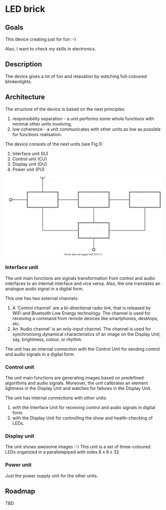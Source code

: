 # LED brick


## Goals 

This device creating just for fun :-)

Also, I want to check my skills in electronics.


## Description

The device gives a lot of fun and relaxation by watching full-coloured blinkenlights.


## Architecture

The structure of the device is based on the next principles:
1. responsibility separation - a unit performs some whole functions with minimal  other units involving,
2. low coherence - a unit communicates with other units as low as possible for functions realisation.

The device consists of the next units (see Fig.1):
1. Interface unit (IU)
2. Control unit (CU)
3. Display unit (DU)
4. Power unit (PU)

![](./doc/Architecture.svg "Fig.1. The device architecture")


### Interface unit

The unit main functions are signals transformation from control and audio interfaces to an internal interface and vice versa.
Also, the one translates an analogue audio signal in a digital form.

This one has two external channels:
1. A 'Control channel' are a bi-directional radio link, that is released by WiFi and Bluetooth Low Energy technology. The channel is used for receiving a command from remote devices like smartphones, desktops, etc.
2. An 'Audio channel' is an only-input channel. The channel is used for synchronising dynamical characteristics of an image on the Display Unit, say, brightness, colour, or rhythm.

The unit has an internal connection with the Control Unit for sending control and audio signals in a digital form.


### Control unit

The unit main functions are generating images based on predefined algorithms and audio signals. Moreover, the unit calibrates an element lightness in the Display Unit and watches for failures in the Display Unit.

The unit has internal connections with other units:
1. with the Interface Unit for receiving control and audio signals in digital form.
2. with the Display Unit for controlling the show and health-checking of LEDs.


### Display unit

The unit shows awesome images :-)
This unit is a set of three-coloured LEDs organized in a parallelepiped with sides 8 x 8 x 32.


### Power unit

Just the power supply unit for the other units.


## Roadmap
TBD
